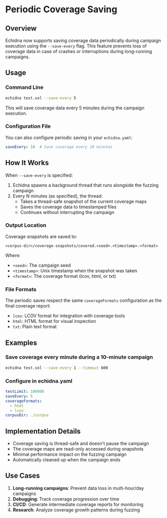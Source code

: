 # Periodic Coverage Saving

## Overview

Echidna now supports saving coverage data periodically during campaign execution using the `--save-every` flag. This feature prevents loss of coverage data in case of crashes or interruptions during long-running campaigns.

## Usage

### Command Line

```bash
echidna test.sol --save-every 5
```

This will save coverage data every 5 minutes during the campaign execution.

### Configuration File

You can also configure periodic saving in your `echidna.yaml`:

```yaml
saveEvery: 10  # Save coverage every 10 minutes
```

## How It Works

When `--save-every` is specified:

1. Echidna spawns a background thread that runs alongside the fuzzing campaign
2. Every N minutes (as specified), the thread:
   - Takes a thread-safe snapshot of the current coverage maps
   - Saves the coverage data to timestamped files
   - Continues without interrupting the campaign

### Output Location

Coverage snapshots are saved to:
```
<corpus-dir>/coverage-snapshots/covered.<seed>.<timestamp>.<format>
```

Where:
- `<seed>`: The campaign seed
- `<timestamp>`: Unix timestamp when the snapshot was taken
- `<format>`: The coverage format (lcov, html, or txt)

### File Formats

The periodic saves respect the same `coverageFormats` configuration as the final coverage report:
- `lcov`: LCOV format for integration with coverage tools
- `html`: HTML format for visual inspection
- `txt`: Plain text format

## Examples

### Save coverage every minute during a 10-minute campaign
```bash
echidna test.sol --save-every 1 --timeout 600
```

### Configure in echidna.yaml
```yaml
testLimit: 100000
saveEvery: 5
coverageFormats:
  - html
  - lcov
corpusDir: ./corpus
```

## Implementation Details

- Coverage saving is thread-safe and doesn't pause the campaign
- The coverage maps are read-only accessed during snapshots
- Minimal performance impact on the fuzzing campaign
- Automatically cleaned up when the campaign ends

## Use Cases

1. **Long-running campaigns**: Prevent data loss in multi-hour/day campaigns
2. **Debugging**: Track coverage progression over time
3. **CI/CD**: Generate intermediate coverage reports for monitoring
4. **Research**: Analyze coverage growth patterns during fuzzing